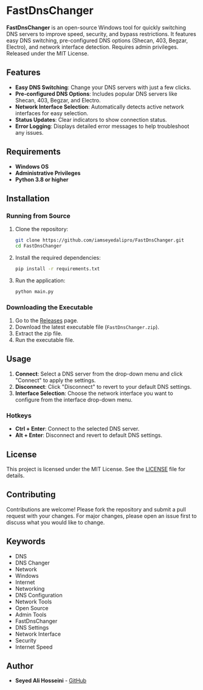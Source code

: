 # FastDnsChanger

**FastDnsChanger** is an open-source Windows tool for quickly switching DNS servers to improve speed, security, and bypass restrictions. It features easy DNS switching, pre-configured DNS options (Shecan, 403, Begzar, Electro), and network interface detection. Requires admin privileges. Released under the MIT License.

## Features

- **Easy DNS Switching**: Change your DNS servers with just a few clicks.
- **Pre-configured DNS Options**: Includes popular DNS servers like Shecan, 403, Begzar, and Electro.
- **Network Interface Selection**: Automatically detects active network interfaces for easy selection.
- **Status Updates**: Clear indicators to show connection status.
- **Error Logging**: Displays detailed error messages to help troubleshoot any issues.

## Requirements

- **Windows OS**
- **Administrative Privileges**
- **Python 3.8 or higher**

## Installation

### Running from Source

1. Clone the repository:
    ```sh
    git clone https://github.com/iamseyedalipro/FastDnsChanger.git
    cd FastDnsChanger
    ```

2. Install the required dependencies:
    ```sh
    pip install -r requirements.txt
    ```

3. Run the application:
    ```sh
    python main.py
    ```

### Downloading the Executable

1. Go to the [Releases](https://github.com/iamseyedalipro/FastDnsChanger/releases) page.
2. Download the latest executable file (`FastDnsChanger.zip`).
3. Extract the zip file.
3. Run the executable file.

## Usage

1. **Connect**: Select a DNS server from the drop-down menu and click "Connect" to apply the settings.
2. **Disconnect**: Click "Disconnect" to revert to your default DNS settings.
3. **Interface Selection**: Choose the network interface you want to configure from the interface drop-down menu.

### Hotkeys

- **Ctrl + Enter**: Connect to the selected DNS server.
- **Alt + Enter**: Disconnect and revert to default DNS settings.

## License

This project is licensed under the MIT License. See the [LICENSE](LICENSE) file for details.

## Contributing

Contributions are welcome! Please fork the repository and submit a pull request with your changes. For major changes, please open an issue first to discuss what you would like to change.

## Keywords

- DNS
- DNS Changer
- Network
- Windows
- Internet
- Networking
- DNS Configuration
- Network Tools
- Open Source
- Admin Tools
- FastDnsChanger
- DNS Settings
- Network Interface
- Security
- Internet Speed

## Author

- **Seyed Ali Hosseini** - [GitHub](https://github.com/iamseyedalipro)
